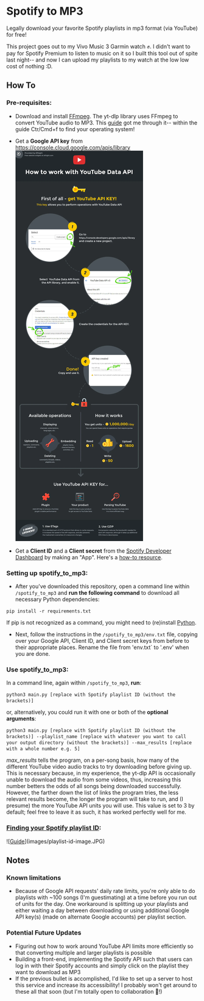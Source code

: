 # Spotify to MP3
Legally download your favorite Spotify playlists in mp3 format (via YouTube) for free!

This project goes out to my Vivo Music 3 Garmin watch ✊. I didn't want to pay for Spotify Premium to listen to music on it so I built this tool out of spite last night-- and now I can upload my playlists to my watch at the low low cost of nothing :D.

## How To
### Pre-requisites:
- Download and install [FFmpeg](https://ffmpeg.org/download.html). The yt-dlp library uses FFmpeg to convert YouTube audio to MP3. This [guide](https://www.hostinger.com/tutorials/how-to-install-ffmpeg) got me through it-- within the guide Ctr/Cmd+f to find your operating system!

- Get a **Google API key** from https://console.cloud.google.com/apis/library ![[Guide](https://elfsight.com/blog/how-to-get-youtube-api-key-tutorial/)](images/youtube-api-infographic.webp)

- Get a **Client ID** and a **Client secret** from the [Spotify Developer Dashboard](https://developer.spotify.com/dashboard) by making an "App". Here's a [how-to resource](https://developer.spotify.com/documentation/web-api/concepts/apps).

### Setting up spotify_to_mp3:
- After you've downloaded this repository, open a command line within `/spotify_to_mp3` and **run the following command** to download all necessary Python dependencies:
```
pip install -r requirements.txt
```
If pip is not recognized as a command, you might need to (re)install [Python](https://www.python.org/).

- Next, follow the instructions in the `/spotify_to_mp3/env.txt` file, copying over your Google API, Client ID, and Client secret keys from before to their appropriate places. Rename the file from 'env.txt` to '.env' when you are done.

### Use spotify_to_mp3:
In a command line, again within `/spotify_to_mp3`, **run**:
```
python3 main.py [replace with Spotify playlist ID (without the brackets)]
```
or, alternatively, you could run it with one or both of the **optional arguments**:
```
python3 main.py [replace with Spotify playlist ID (without the brackets)] --playlist_name [replace with whatever you want to call your output directory (without the brackets)] --max_results [replace with a whole number e.g. 5]
```
*max_results* tells the program, on a per-song basis, how many of the different YouTube video audio tracks to try downloading before giving up. This is necessary because, in my experience, the yt-dlp API is occasionally unable to download the audio from some videos, thus, increasing this number betters the odds of all songs being downloaded successfully. However, the farther down the list of links the program tries, the less relevant results become, the longer the program will take to run, and (I presume) the more YouTube API units you will use. This value is set to 3 by default; feel free to leave it as such, it has worked perfectly well for me.

### [Finding your Spotify playlist ID](https://clients.caster.fm/knowledgebase/110/How-to-find-Spotify-playlist-ID.html#:~:text=To%20find%20the%20Spotify%20playlist,Link%22%20under%20the%20Share%20menu.&text=The%20playlist%20id%20is%20the,after%20playlist%2F%20as%20marked%20above.): 
![[Guide](https://clients.caster.fm/knowledgebase/110/How-to-find-Spotify-playlist-ID.html#:~:text=To%20find%20the%20Spotify%20playlist,Link%22%20under%20the%20Share%20menu.&text=The%20playlist%20id%20is%20the,after%20playlist%2F%20as%20marked%20above.)](images/playlist-id-image.JPG)

## Notes
### Known limitations
- Because of Google API requests' daily rate limits, you're only able to do playlists with ~100 songs (I'm guestimating) at a time before you run out of units for the day. One workaround is splitting up your playlists and either waiting a day between downloading or using additional Google API key(s) (made on alternate Google accounts) per playlist section.

### Potential Future Updates
- Figuring out how to work around YouTube API limits more efficiently so that converting multiple and larger playlists is possible
- Building a front-end, implementing the Spotify API such that users can log in with their Spotify accounts and simply click on the playlist they want to download as MP3
- If the previous bullet is accomplished, I'd like to set up a server to host this service and increase its accessibility!
I probably won't get around to these all that soon (but I'm totally open to collaboration 👀!) 
